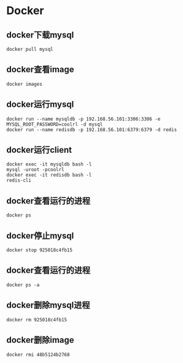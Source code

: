 # Docker

## docker下载mysql

```
docker pull mysql
```

## docker查看image

```
docker images
```

## docker运行mysql

```
docker run --name mysqldb -p 192.168.56.101:3306:3306 -e MYSQL_ROOT_PASSWORD=coolrl -d mysql
docker run --name redisdb -p 192.168.56.101:6379:6379 -d redis
```

## docker运行client

```
docker exec -it mysqldb bash -l
mysql -uroot -pcoolrl
docker exec -it redisdb bash -l
redis-cli
```

## docker查看运行的进程

```
docker ps
```

## docker停止mysql

```
docker stop 925018c4fb15
```

## docker查看运行的进程

```
docker ps -a
```

## docker删除mysql进程

```
docker rm 925018c4fb15
```

## docker删除image

```
docker rmi 48b5124b2768
```
